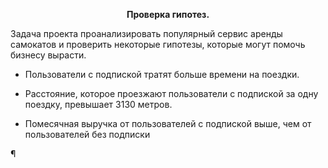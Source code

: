  **<p style="text-align: center;">Проверка гипотез. </p>**

Задача проекта проанализировать популярный сервис аренды самокатов и проверить некоторые гипотезы, которые могут помочь бизнесу вырасти.

- Пользователи с подпиской тратят больше времени на поездки.

- Расстояние, которое проезжают пользователи с подпиской за одну поездку, превышает 3130 метров.

- Помесячная выручка от пользователей с подпиской выше, чем от пользователей без подписки

¶ 
